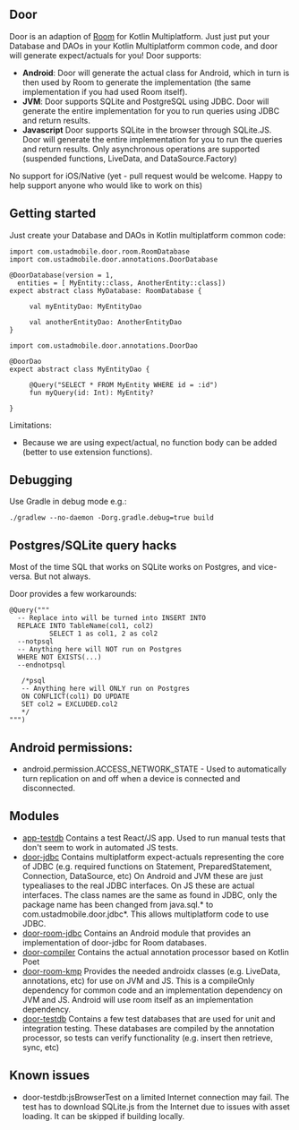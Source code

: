 
## Door

Door is an adaption of [Room](https://developer.android.com/training/data-storage/room) for Kotlin Multiplatform. Just 
just put your Database and DAOs in your Kotlin Multiplatform common code, and door will generate expect/actuals for you!
Door supports:
* **Android**: Door will generate the actual class for Android, which in turn is then used by Room to generate the 
implementation (the same implementation if you had used Room itself).
* **JVM**: Door supports SQLite and PostgreSQL using JDBC. Door will generate the entire implementation for you to run 
queries using JDBC and return results.
* **Javascript** Door supports SQLite in the browser through SQLite.JS. Door will generate the entire implementation for
you to run the queries and return results. Only asynchronous operations are supported (suspended functions, LiveData, 
and DataSource.Factory)

No support for iOS/Native (yet - pull request would be welcome. Happy to help support anyone who would like to work on 
this)


## Getting started
Just create your Database and DAOs in Kotlin multiplatform common code:

```
import com.ustadmobile.door.room.RoomDatabase
import com.ustadmobile.door.annotations.DoorDatabase

@DoorDatabase(version = 1, 
  entities = [ MyEntity::class, AnotherEntity::class])
expect abstract class MyDatabase: RoomDatabase {
     
     val myEntityDao: MyEntityDao
     
     val anotherEntityDao: AnotherEntityDao 
}

import com.ustadmobile.door.annotations.DoorDao

@DoorDao
expect abstract class MyEntityDao {
     
     @Query("SELECT * FROM MyEntity WHERE id = :id")
     fun myQuery(id: Int): MyEntity?
     
}
```



Limitations:
* Because we are using expect/actual, no function body can be added (better to use extension functions).


## Debugging
Use Gradle in debug mode e.g.:
```
./gradlew --no-daemon -Dorg.gradle.debug=true build
```

## Postgres/SQLite query hacks

Most of the time SQL that works on SQLite works on Postgres, and vice-versa. But not always.

Door provides a few workarounds:

```
@Query("""
  -- Replace into will be turned into INSERT INTO 
  REPLACE INTO TableName(col1, col2)
          SELECT 1 as col1, 2 as col2
  --notpsql
  -- Anything here will NOT run on Postgres
  WHERE NOT EXISTS(...)
  --endnotpsql
  
   /*psql 
   -- Anything here will ONLY run on Postgres
   ON CONFLICT(col1) DO UPDATE
   SET col2 = EXCLUDED.col2  
   */
""")
```


## Android permissions:

* android.permission.ACCESS_NETWORK_STATE - Used to automatically turn replication on and off when a device is 
  connected and disconnected.

## Modules

* [app-testdb](app-testdb/) Contains a test React/JS app. Used to run manual tests that don't seem to work in automated
JS tests.
* [door-jdbc](door-jdbc/) Contains multiplatform expect-actuals representing the core of JDBC (e.g. required functions on Statement, 
PreparedStatement, Connection, DataSource, etc) On Android and JVM these are just typealiases to the real JDBC interfaces. 
On JS these are actual interfaces. The class names are the same as found in JDBC, only the package name has been changed 
from java.sql.* to com.ustadmobile.door.jdbc*. This allows multiplatform code to use JDBC.
* [door-room-jdbc](door-room-jdbc/) Contains an Android module that provides an implementation of door-jdbc for Room 
databases. 
* [door-compiler](door-compiler/) Contains the actual annotation processor based on Kotlin Poet
* [door-room-kmp](door-room-kmp/) Provides the needed androidx classes (e.g. LiveData, annotations, etc) for 
use on JVM and JS. This is a compileOnly dependency for common code and an implementation dependency on JVM and JS. 
Android will use room itself as an implementation dependency.
* [door-testdb](door-testdb/) Contains a few test databases that are used for unit and integration testing. These 
databases are compiled by the annotation processor, so tests can verify functionality (e.g. insert then retrieve, 
sync, etc)

## Known issues

* door-testdb:jsBrowserTest on a limited Internet connection may fail. The test has to download SQLite.js
from the Internet due to issues with asset loading. It can be skipped if building locally.
